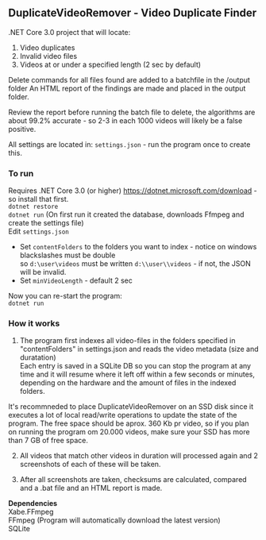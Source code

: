## DuplicateVideoRemover - Video Duplicate Finder 

.NET Core 3.0 project that will locate:
1. Video duplicates
2. Invalid video files 
3. Videos at or under a specified length (2 sec by default)

Delete commands for all files found are added to a batchfile in the /output folder
An HTML report of the findings are made and placed in the output folder.  

Review the report before running the batch file to delete, the algorithms are about 99.2% accurate - so 2-3 in each 1000 videos will likely be a false positive.   

All settings are located in: `settings.json`  - run the program once to create this.  

### To run
Requires .NET Core 3.0 (or higher) https://dotnet.microsoft.com/download - so install that first.  
`dotnet restore`  
`dotnet run` (On first run it created the database, downloads Ffmpeg and create the settings file)   
Edit `settings.json`  
* Set `contentFolders` to the folders you want to index - notice on windows blackslashes must be double  
  so `d:\user\videos` must be written `d:\\user\\videos` - if not, the JSON will be invalid.   
* Set `minVideoLength` - default 2 sec  

Now you can re-start the program:   
`dotnet run` 

### How it works
1. The program first indexes all video-files in the folders specified in "contentFolders" in settings.json and reads the video metadata (size and duratation)  
Each entry is saved in a SQLite DB so you can stop the program at any time and it will resume where it left off within a few seconds or minutes, depending on the hardware and the amount of files in the indexed folders.  

It's recommneded to place DuplicateVideoRemover on an SSD disk since it executes a lot of local read/write operations to update the state of the program. The free space should be aprox. 360 Kb pr video, so if you plan on running the program om 20.000 videos, make sure your SSD has more than 7 GB of free space.   

2. All videos that match other videos in duration will processed again and 2 screenshots of each of these will be taken.  

3. After all screenshots are taken, checksums are calculated, compared and a .bat file and an HTML report is made.  

**Dependencies**  
Xabe.FFmpeg  
FFmpeg (Program will automatically download the latest version)  
SQLite  
